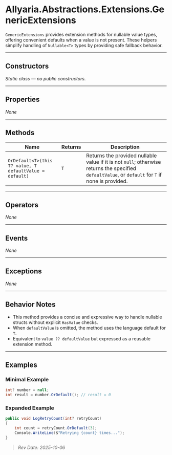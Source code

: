 ﻿# Allyaria.Abstractions.Extensions.GenericExtensions

`GenericExtensions` provides extension methods for nullable value types, offering convenient defaults when a value is
not present. These helpers simplify handling of `Nullable<T>` types by providing safe fallback behavior.

---

## Constructors

*Static class — no public constructors.*

---

## Properties

*None*

---

## Methods

| Name                                                    | Returns | Description                                                                                                                                        |
|---------------------------------------------------------|---------|----------------------------------------------------------------------------------------------------------------------------------------------------|
| `OrDefault<T>(this T? value, T defaultValue = default)` | `T`     | Returns the provided nullable value if it is not `null`; otherwise returns the specified `defaultValue`, or `default` for `T` if none is provided. |

---

## Operators

*None*

---

## Events

*None*

---

## Exceptions

*None*

---

## Behavior Notes

* This method provides a concise and expressive way to handle nullable structs without explicit `HasValue` checks.
* When `defaultValue` is omitted, the method uses the language default for `T`.
* Equivalent to `value ?? defaultValue` but expressed as a reusable extension method.

---

## Examples

### Minimal Example

```csharp
int? number = null;
int result = number.OrDefault(); // result = 0
```

### Expanded Example

```csharp
public void LogRetryCount(int? retryCount)
{
    int count = retryCount.OrDefault(3);
    Console.WriteLine($"Retrying {count} times...");
}
```

> *Rev Date: 2025-10-06*
